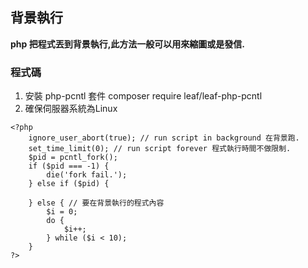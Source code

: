 ## 背景執行
**php 把程式丟到背景執行,此方法一般可以用來縮圖或是發信.**

### 程式碼
1. 安裝 php-pcntl 套件 composer require leaf/leaf-php-pcntl
2. 確保伺服器系統為Linux
```
<?php
    ignore_user_abort(true); // run script in background 在背景跑.
    set_time_limit(0); // run script forever 程式執行時間不做限制.
    $pid = pcntl_fork();
    if ($pid === -1) {
        die('fork fail.');
    } else if ($pid) {

    } else { // 要在背景執行的程式內容
        $i = 0;
        do {
            $i++;
        } while ($i < 10);
    }
?>
```